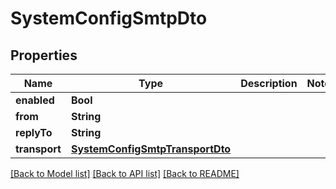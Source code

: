 # SystemConfigSmtpDto

## Properties
Name | Type | Description | Notes
------------ | ------------- | ------------- | -------------
**enabled** | **Bool** |  | 
**from** | **String** |  | 
**replyTo** | **String** |  | 
**transport** | [**SystemConfigSmtpTransportDto**](SystemConfigSmtpTransportDto.md) |  | 

[[Back to Model list]](../README.md#documentation-for-models) [[Back to API list]](../README.md#documentation-for-api-endpoints) [[Back to README]](../README.md)


